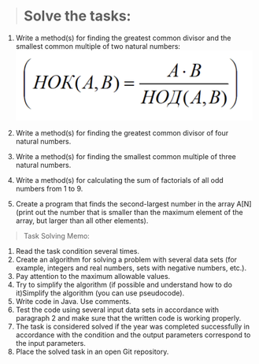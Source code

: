 ># Solve the tasks:

1. Write a method(s) for finding the greatest common divisor and the smallest common multiple of two natural numbers:
   ![](src/resources/IMAGE.png)


2. Write a method(s) for finding the greatest common divisor of four natural numbers.

3. Write a method(s) for finding the smallest common multiple of three natural numbers.

4. Write a method(s) for calculating the sum of factorials of all odd numbers from 1 to 9.

5. Create a program that finds the second-largest number in the array A[N] (print out the number that is smaller than the maximum element of the array, but larger than all other elements).

> Task Solving Memo:

1. Read the task condition several times.
2. Create an algorithm for solving a problem with several data sets (for example, integers and real numbers, sets with negative numbers, etc.).
3. Pay attention to the maximum allowable values.
4. Try to simplify the algorithm (if possible and understand how to do it)Simplify the algorithm (you can use pseudocode).
5. Write code in Java. Use comments.
6. Test the code using several input data sets in accordance with paragraph 2 and make sure that the written code is working properly.
7. The task is considered solved if the year was completed successfully in accordance with the condition and the output parameters correspond to the input parameters.
8. Place the solved task in an open Git repository.